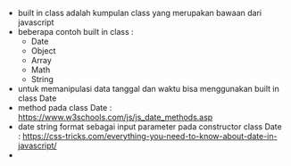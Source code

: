 - built in class adalah kumpulan class yang merupakan bawaan dari javascript 
- beberapa contoh built in class : 
  - Date
  - Object
  - Array
  - Math
  - String
- untuk memanipulasi data tanggal dan waktu bisa menggunakan built in class Date 
- method pada class Date : https://www.w3schools.com/js/js_date_methods.asp
- date string format sebagai input parameter pada constructor class Date : https://css-tricks.com/everything-you-need-to-know-about-date-in-javascript/
- 


